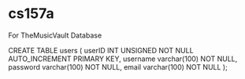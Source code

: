 # cs157a

For TheMusicVault Database

CREATE TABLE users (
  userID INT UNSIGNED NOT NULL AUTO_INCREMENT PRIMARY KEY,
  username varchar(100) NOT NULL,
  password varchar(100) NOT NULL,
  email varchar(100) NOT NULL
);
